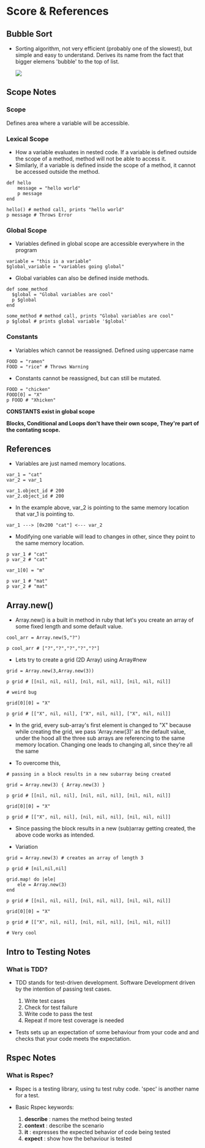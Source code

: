 # Score & References

## Bubble Sort

* Sorting algorithm, not very efficient (probably one of the slowest), but simple and easy to understand. Derives its name from the fact that bigger elemens 'bubble' to the top of list.

    ![](https://upload.wikimedia.org/wikipedia/commons/0/06/Bubble-sort.gif)

## Scope Notes

### Scope
Defines area where a variable will be accessible.

### Lexical Scope
* How a variable evaluates in nested code. If a variable is defined outside the scope of a method, method will not be able to access it. 
* Similarly, if a variable is defined inside the scope of a method, it cannot be accessed outside the method.

```
def hello
    message = "hello world"
    p message
end

hello() # method call, prints "hello world"
p message # Throws Error
```

### Global Scope
* Variables defined in global scope are accessible everywhere in the program

```
variable = "this is a variable"
$global_variable = "variables going global"
```
* Global variables can also be defined inside methods.

```
def some_method
  $global = "Global variables are cool"
  p $global
end

some_method # method call, prints "Global variables are cool"
p $global # prints global variable '$global'
```
### Constants
* Variables which cannot be reassigned. Defined using uppercase name

```
FOOD = "ramen"
FOOD = "rice" # Throws Warning
```
* Constants cannot be reassigned, but can still be mutated.
```
FOOD = "chicken"
FOOD[0] = "X"
p FOOD # "Xhicken"
```

**CONSTANTS exist in global scope**

**Blocks, Conditional and Loops don't have their own scope, They're part of the contating scope.**

## References

* Variables are just named memory locations.
```
var_1 = "cat"
var_2 = var_1

var_1.object_id # 200
var_2.object_id # 200
```
* In the example above, var_2 is pointing to the same memory location that var_1 is pointing to.

```
var_1 ---> [0x200 "cat"] <--- var_2
```

* Modifying one variable will lead to changes in other, since they point to the same memory location.
```
p var_1 # "cat"
p var_2 # "cat"

var_1[0] = "m"

p var_1 # "mat"
p var_2 # "mat"
```

## Array.new()

* Array.new() is a built in method in ruby that let's you create an array of some fixed length and some default value.

```
cool_arr = Array.new(5,"?")

p cool_arr # ["?","?","?","?","?"]
```

* Lets try to create a grid (2D Array) using Array#new

```
grid = Array.new(3,Array.new(3))

p grid # [[nil, nil, nil], [nil, nil, nil], [nil, nil, nil]]

# weird bug

grid[0][0] = "X"

p grid # [["X", nil, nil], ["X", nil, nil], ["X", nil, nil]]
```
* In the grid, every sub-array's first element is changed to "X" because while creating the grid, we pass 'Array.new(3)' as the default value, under the hood all the three sub arrays are referencing to the same memory location. Changing one leads to changing all, since they're all the same

* To overcome this,

```
# passing in a block results in a new subarray being created

grid = Array.new(3) { Array.new(3) } 

p grid # [[nil, nil, nil], [nil, nil, nil], [nil, nil, nil]]

grid[0][0] = "X"

p grid # [["X", nil, nil], [nil, nil, nil], [nil, nil, nil]]
```
* Since passing the block results in a new (sub)array getting created, the above code works as intended.

* Variation
```
grid = Array.new(3) # creates an array of length 3

p grid # [nil,nil,nil]

grid.map! do |ele|
    ele = Array.new(3)
end

p grid # [[nil, nil, nil], [nil, nil, nil], [nil, nil, nil]]

grid[0][0] = "X"

p grid # [["X", nil, nil], [nil, nil, nil], [nil, nil, nil]]

# Very cool

```

## Intro to Testing Notes

### What is TDD?

* TDD stands for test-driven development. Software Development driven by the intention of passing test cases.

    1) Write test cases
    2) Check for test failure
    3) Write code to pass the test
    4) Repeat if more test coverage is needed

* Tests sets up an expectation of some behaviour from your code and and checks that your code meets the expectation.

## Rspec Notes

### What is Rspec?

* Rspec is a testing library, using tu test ruby code. 'spec' is another name for a test. 

* Basic Rspec keywords:
    
    1) **describe** : names the method being tested
    2) **context** : describe the scenario
    3) **it** : expresses the expected behavior of code being tested
    4) **expect** : show how the behaviour is tested


